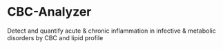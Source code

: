 # CBC-Analyzer
Detect and quantify acute &amp; chronic inflammation in infective &amp; metabolic disorders by CBC and lipid profile
